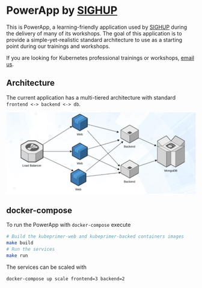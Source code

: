 # PowerApp by [SIGHUP](https://sighup.io)

This is PowerApp, a learning-friendly application used by [SIGHUP](https://sighup.io) during the delivery of many of its workshops. The goal of this application is to provide a simple-yet-realistic standard architecture to use as a starting point during our trainings and workshops.

If you are looking for Kubernetes professional trainings or workshops, [email us](mailto:training@sighup.io).

## Architecture

The current application has a multi-tiered architecture with standard `frontend <-> backend <-> db`.

![PowerApp architecture](images/architecture.png)


## docker-compose

To run the PowerApp with `docker-compose` execute

```bash
# Build the kubeprimer-web and kubeprimer-backed containers images
make build
# Run the services
make run
```

The services can be scaled with

```bash
docker-compose up scale frontend=3 backend=2
```